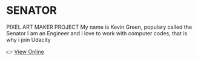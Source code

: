 # SENATOR
PIXEL ART MAKER PROJECT
My name is Kevin Green, populary called the Senator
I am an Engineer and i love to work with computer codes, that is why i join Udacity

<p>
<g-emoji class="g-emoji" alias="point_right" fallback-src="https://assets-cdn.github.com/images/icons/emoji/unicode/1f449.png">👉</g-emoji>
<a href= "https://osaruchi.github.io/pixel-art-maker/"rel="nofollow">View Online</a>
</p>
